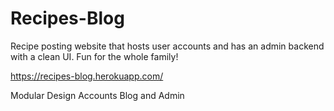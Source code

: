 # Recipes-Blog

Recipe posting website that hosts user accounts and has an admin backend
with a clean UI. Fun for the whole family!

https://recipes-blog.herokuapp.com/

Modular Design
Accounts Blog and Admin
